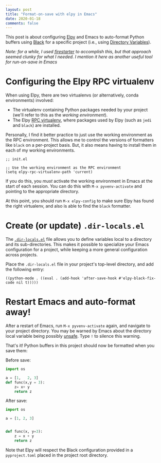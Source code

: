 ```yaml
---
layout: post
title: "Format-on-save with elpy in Emacs"
date: 2020-01-18
comments: false
---
```


This post is about configuring [Elpy](https://elpy.readthedocs.io/en/latest/)
and Emacs to auto-format Python buffers using [Black](https://github.com/psf/black)
for a specific project (i.e., using [Directory Variables][directory-variables]).

*Note: for a while, I used [firestarter][firestarter] to accomplish this,
but that approach seemed clunky for what I needed.
I mention it here as another useful tool for run-on-save in Emacs*

# Configuring the Elpy RPC virtualenv

When using Elpy, there are two virtualenvs (or alternatively, conda environments)
involved:

- The virtualenv containing Python packages needed by your project
  (we'll refer to this as the *working environment*).
- The Elpy [RPC virtualenv](https://elpy.readthedocs.io/en/latest/concepts.html#the-rpc-process), where packages used by Elpy (such as `jedi` and `black`) are installed.

Personally, I find it better practice to just use the working environment
as the RPC environment. This allows me to control the versions of formatters
like `black` on a per-project basis. But, it also means having to install
them in each of my working environments.

```elisp
;; init.el

;; Use the working environment as the RPC environment
(setq elpy-rpc-virtualenv-path 'current)
```

If you do this, you *must* activate the working environment in Emacs
at the start of each session.
You can do this with `M-x pyvenv-activate` and pointing to the appropriate directory.

At this point, you should run `M-x elpy-config` to make sure
Elpy has found the right virtualenv,
and also is able to find the `black` formatter.

# Create (or update) `.dir-locals.el`

The [`.dir-locals.el`][directory-variables] file allows you to define variables
local to a directory and its sub-directories.
This makes it possible to specialize your Emacs configuration for a project,
while keeping a more general configuration across projects.

Place the `.dir-locals.el` file in your project's top-level directory,
and add the following entry:

```elisp
((python-mode . ((eval . (add-hook 'after-save-hook #'elpy-black-fix-code nil t)))))
```

# Restart Emacs and auto-format away!

After a restart of Emacs, run `M-x pyvenv-activate` again,
and navigate to your project directory.
You may be warned by Emacs about the directory local variable
being possibly [unsafe][safe-file-variables].
Type `!` to silence this warning.

That's it! Python buffers in this project should now be formatted
when you save them:

Before save:

```python
import os

a = [1,   2, 3]
def func(x,y = 3):
    z= x+ y
    return z
```

After save:

```python
import os

a = [1, 2, 3]


def func(x, y=3):
    z = x + y
    return z
```

Note that Elpy will respect the Black configuration provided in
a `pyproject.toml` placed in the project root directory.


[directory-variables]: https://www.gnu.org/software/emacs/manual/html_node/emacs/Directory-Variables.html
[safe-file-variables]: https://www.gnu.org/software/emacs/manual/html_node/emacs/Safe-File-Variables.html#Safe-File-Variables
[firestarter]: https://github.com/wasamasa/firestarter
